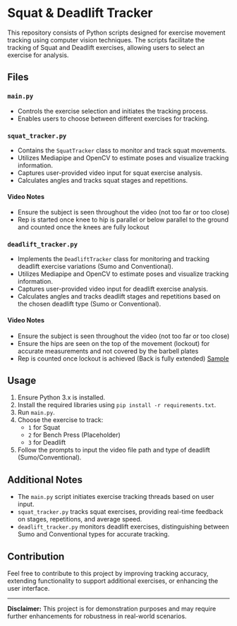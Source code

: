 # Squat & Deadlift Tracker

This repository consists of Python scripts designed for exercise movement tracking using computer vision techniques. The scripts facilitate the tracking of Squat and Deadlift exercises, allowing users to select an exercise for analysis.

## Files

### `main.py`

- Controls the exercise selection and initiates the tracking process.
- Enables users to choose between different exercises for tracking.

### `squat_tracker.py`

- Contains the `SquatTracker` class to monitor and track squat movements.
- Utilizes Mediapipe and OpenCV to estimate poses and visualize tracking information.
- Captures user-provided video input for squat exercise analysis.
- Calculates angles and tracks squat stages and repetitions.
#### Video Notes
- Ensure the subject is seen throughout the video (not too far or too close)
- Rep is started once knee to hip is parallel or below parallel to the ground and counted once the knees are fully lockout

### `deadlift_tracker.py`

- Implements the `DeadliftTracker` class for monitoring and tracking deadlift exercise variations (Sumo and Conventional).
- Utilizes Mediapipe and OpenCV to estimate poses and visualize tracking information.
- Captures user-provided video input for deadlift exercise analysis.
- Calculates angles and tracks deadlift stages and repetitions based on the chosen deadlift type (Sumo or Conventional).
#### Video Notes
- Ensure the subject is seen throughout the video (not too far or too close)
- Ensure the hips are seen on the top of the movement (lockout) for accurate measurements and not covered by the barbell plates
- Rep is counted once lockout is achieved (Back is fully extended)
  [Sample](https://cdn.discordapp.com/attachments/969505484224741397/1180167590996344873/image.png?ex=657c6fb8&is=6569fab8&hm=811e9602e7dd5c6fd3326a60c9246bf9edd3a7cdf7fc7a3599c3ae5efd807318&)
  
## Usage

1. Ensure Python 3.x is installed.
2. Install the required libraries using `pip install -r requirements.txt`.
3. Run `main.py`.
4. Choose the exercise to track:
   - `1` for Squat
   - `2` for Bench Press (Placeholder)
   - `3` for Deadlift
5. Follow the prompts to input the video file path and type of deadlift (Sumo/Conventional).

## Additional Notes

- The `main.py` script initiates exercise tracking threads based on user input.
- `squat_tracker.py` tracks squat exercises, providing real-time feedback on stages, repetitions, and average speed.
- `deadlift_tracker.py` monitors deadlift exercises, distinguishing between Sumo and Conventional types for accurate tracking.

## Contribution

Feel free to contribute to this project by improving tracking accuracy, extending functionality to support additional exercises, or enhancing the user interface.

---

**Disclaimer:** This project is for demonstration purposes and may require further enhancements for robustness in real-world scenarios.
